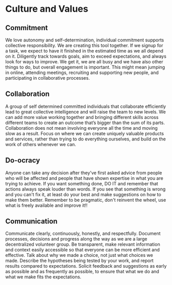 # Culture and Values

## Commitment

We love autonomy and self-determination, individual commitment supports collective responsibility. We are creating this tool together. If we signup for a task, we expect to have it finished in the estimated time as we all depend on it. Diligently track towards goals, aim to exceed expectations, and always look for ways to improve. We get it, we are all busy and we have also other things to do, but overall engagement is important. This might mean jumping in online, attending meetings, recruiting and supporting new people, and participating in collaborative processes.

## Collaboration

A group of self determined committed individuals that collaborate efficiently lead to great collective intelligence and will raise the team to new levels. We can add more value working together and bringing different skills across different teams to create an outcome that’s bigger than the sum of its parts. Collaboration does not mean involving everyone all the time and moving slow as a result. Focus on where we can create uniquely valuable products and services, rather than trying to do everything ourselves, and build on the work of others whenever we can.

## Do-ocracy

Anyone can take any decision after they've first asked advice from people who will be affected and people that have shown expertise in what you are trying to achieve. If you want something done, DO IT and remember that actions always speak louder than words. If you see that something is wrong and you can't fix it, at least do your best and make suggestions on how to make them better. Remember to be pragmatic, don't reinvent the wheel, use what is freely available and improve it!!


## Communication

Communicate clearly, continuously, honestly, and respectfully. Document processes, decisions and progress along the way as we are a large decentralized volunteer group. Be transparent, make relevant information and context easily accessible so that everyone can be more efficient and effective. Talk about why we made a choice, not just what choices we made. Describe the hypotheses being tested by your work, and report results compared to expectations. Solicit feedback and suggestions as early as possible and as frequently as possible, to ensure that what we do and what we make fits the expectations.
